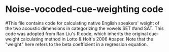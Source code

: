 # Noise-vocoded-cue-weighting code
#This file contains code for calculating native English speakers' weight of the two acoustic dimensions in categorizing the vowels SET #and SAT. This code was adopted from Ran Liu's R code, which inherits the original cue-weight calculating method in Lotto & Holt's 2006 #paper. Note that the "weight" here refers to the beta coefficient in a regression equation.
